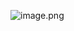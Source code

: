 ![image.png](https://prod-files-secure.s3.us-west-2.amazonaws.com/f11cabbf-53b2-4f08-933f-50acbd307fa0/c45b1408-bdd4-4621-9ecf-c07a9fce4e82/image.png)